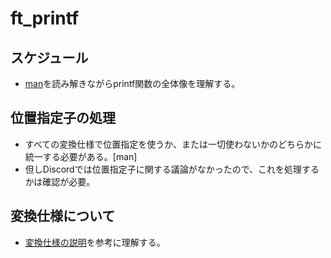 # ft_printf

## スケジュール
- [man](https://scrapbox.io/readmemo1/man:printf)を読み解きながらprintf関数の全体像を理解する。
## 位置指定子の処理
- すべての変換仕様で位置指定を使うか、または一切使わないかのどちらかに統一する必要がある。[man]
- 但しDiscordでは位置指定子に関する議論がなかったので、これを処理するかは確認が必要。

## 変換仕様について
- [変換仕様の説明](http://www9.plala.or.jp/sgwr-t/detail/FormatString.html)を参考に理解する。


  
